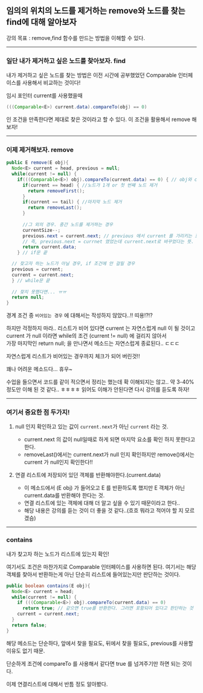 ## 임의의 위치의 노드를 제거하는 remove와 노드를 찾는 find에 대해 알아보자

강의 목표 : remove,find 함수를 만드는 방법을 이해할 수 있다.

---
### 일단 내가 제거하고 싶은 노드를 찾아보자. find

내가 제거하고 싶은 노드를 찾는 방법은 이전 시간에 공부했었던 Comparable 인터페이스를 사용해서 비교하는 것이다!

임시 포인터 current를 사용했을때
```java
(((Comparable<E>) current.data).compareTo(obj) == 0)
```
인 조건을 만족한다면 제대로 찾은 것이라고 할 수 있다. 이 조건을 활용해서 remove 해보자!

---

### 이제 제거해보자. remove

```java
public E remove(E obj){
  Node<E> current = head, previous = null;
  while(current != null) {
    if(((Comparable<E>) obj).compareTo(current.data) == 0) { // obj와 current.data 의 위치를 바꿔도 아무 문제 없다.
      if(current == head) { //노드가 1개 or 첫 번째 노드 제거
        return removeFirst();
      }
      if(current == tail) { //마지막 노드 제거
        return removeLast();
      }
      
      //그 외의 경우. 중간 노드를 제거하는 경우
      currentSize--;
      previous.next = current.next; // previous 에서 current 를 가리키는 포인트가 없다..!!
      // 즉, previous.next = currnet 였었는데 current.next로 바꾸었다는 뜻.
      return current.data;
    } // if문 끝

  // 찾고자 하는 노드가 아닐 경우, if 조건에 안 걸릴 경우
  previous = current;
  current = current.next;
  } // while문 끝
  
  // 찾지 못했다면... ㅠㅠ 
  return null;
}
```
경계 조건 중 `비어있는 경우` 에 대해서는 작성하지 않았다..!! 띠용!?!?

하지만 걱정하지 마라.. 리스트가 비어 있다면 current 는 자연스럽게 null 이 될 것이고
<br>current 가 null 이라면 while의 조건 (current != null) 에 걸리지 않아서 
<br>가장 마지막인 return null; 을 만나면서 메소드는 자연스럽게 종료된다.. ㄷㄷㄷ

자연스럽게 리스트가 비어있는 경우까지 체크가 되어 버린것!!


꽤나 어려운 메소드다... 휴우~

수업을 들으면서 코드를 같이 적으면서 정리는 했는데 확 이해되지는 않고.. 약 3-40% 정도만 이해 된 것 같다.. ㅎㅎㅎㅎ
읽어도 이해가 안된다면 다시 강의를 듣도록 하자!

---
### 여기서 중요한 점 두가지!

1. null 인지 확인하고 있는 값이 `current.next`가 아닌 `current` 라는 것.
    - current.next 의 값이 null일때로 하게 되면 마지막 요소를 확인 하지 못한다고 한다.
    - removeLast()에서는 current.next가 null 인지 확인하지만 remove()에서는 current 가 null인지 확인한다!!

2. 연결 리스트에 저장되어 있던 객체를 반환해야한다.(current.data)
    - 이 메소드에서 (E obj) 가 들어오고 E 를 반환하도록 했지만 E 객체가 아닌 current.data를 반환해야 한다는 것.
    - 연결 리스트에 있는 객체에 대해 더 알고 싶을 수 있기 때문이라고 한다.. 
    - 해당 내용은 강의를 듣는 것이 더 좋을 것 같다..(흐흐 뭐라고 적어야 할 지 모르겠슴)

---

### contains
내가 찾고자 하는 노드가 리스트에 있는지 확인!

여기서도 조건은 마찬가지로 Comparable 인터페이스를 사용하면 된다. 여기서는 해당 객체를 찾아서 반환하는게 아닌
단순히 리스트에 들어있는지만 판단하는 것이다.

```java
public boolean contains(E obj){
  Node<E> current = head;
  while(current != null) {
    if (((Comparable<E>) obj).compareTo(current.data) == 0)
      return true; // 같으면 true를 반환한다. 그러면 포함되어 있다고 판단하는 것
    current = current.next;
  }
  return false;
}
```

해당 메소드는 단순하다, 앞에서 찾을 필요도, 뒤에서 찾을 필요도, previous를 사용할 이유도 없기 때문.

단순하게 조건에 compareTo 를 사용해서 같다면 true 를 넘겨주기만 하면 되는 것이다.

이제 연결리스트에 대해서 반틈 정도 알아봤다.
